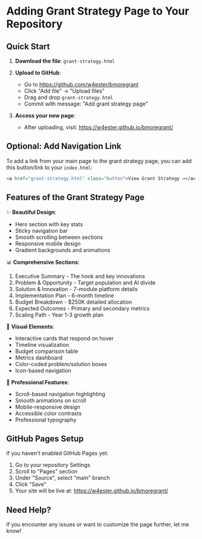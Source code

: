 # Adding Grant Strategy Page to Your Repository

## Quick Start

1. **Download the file**: `grant-strategy.html`

2. **Upload to GitHub**:
   - Go to https://github.com/w4ester/bmoregrant
   - Click "Add file" → "Upload files"
   - Drag and drop `grant-strategy.html`
   - Commit with message: "Add grant strategy page"

3. **Access your new page**:
   - After uploading, visit: https://w4ester.github.io/bmoregrant/

## Optional: Add Navigation Link

To add a link from your main page to the grant strategy page, you can add this button/link to your `index.html`:

```html
<a href="grant-strategy.html" class="button">View Grant Strategy →</a>
```

## Features of the Grant Strategy Page

✨ **Beautiful Design**:
- Hero section with key stats
- Sticky navigation bar
- Smooth scrolling between sections
- Responsive mobile design
- Gradient backgrounds and animations

📊 **Comprehensive Sections**:
1. Executive Summary - The hook and key innovations
2. Problem & Opportunity - Target population and AI divide
3. Solution & Innovation - 7-module platform details
4. Implementation Plan - 6-month timeline
5. Budget Breakdown - $250K detailed allocation
6. Expected Outcomes - Primary and secondary metrics
7. Scaling Path - Year 1-3 growth plan

🎨 **Visual Elements**:
- Interactive cards that respond on hover
- Timeline visualization
- Budget comparison table
- Metrics dashboard
- Color-coded problem/solution boxes
- Icon-based navigation

🚀 **Professional Features**:
- Scroll-based navigation highlighting
- Smooth animations on scroll
- Mobile-responsive design
- Accessible color contrasts
- Professional typography

## GitHub Pages Setup

If you haven't enabled GitHub Pages yet:

1. Go to your repository Settings
2. Scroll to "Pages" section
3. Under "Source", select "main" branch
4. Click "Save"
5. Your site will be live at: https://w4ester.github.io/bmoregrant/

## Need Help?

If you encounter any issues or want to customize the page further, let me know!
